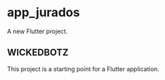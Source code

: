 # app_jurados

A new Flutter project.

## WICKEDBOTZ

This project is a starting point for a Flutter application.

